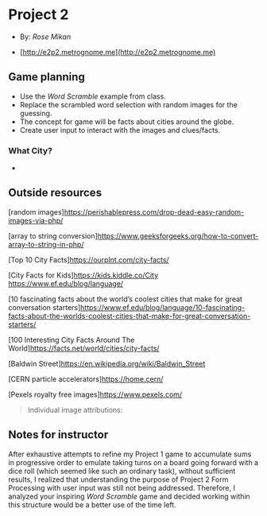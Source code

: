 
#  Project 2

+ By: *Rose Mikan*

+  [http://e2p2.metrognome.me](http://e2p2.metrognome.me)


##  Game planning

  + Use the *Word Scramble* example from class.
  + Replace the scrambled word selection with random images for the guessing.
  + The concept for game will be facts about cities around the globe.
  + Create user input to interact with the images and clues/facts.

###  What City?


+ 

  

##  Outside resources

  
[random images]https://perishablepress.com/drop-dead-easy-random-images-via-php/

[array to string conversion]https://www.geeksforgeeks.org/how-to-convert-array-to-string-in-php/

[Top 10 City Facts]https://ourplnt.com/city-facts/

[City Facts for Kids]https://kids.kiddle.co/City
https://www.ef.edu/blog/language/

[10 fascinating facts about the world’s coolest cities that make for great conversation starters]https://www.ef.edu/blog/language/10-fascinating-facts-about-the-worlds-coolest-cities-that-make-for-great-conversation-starters/

[100 Interesting City Facts Around The World]https://facts.net/world/cities/city-facts/

[Baldwin Street]https://en.wikipedia.org/wiki/Baldwin_Street

[CERN particle accelerators]https://home.cern/

[Pexels royalty free images]https://www.pexels.com/
> Individual image attributions:
>>
  

##  Notes for instructor

 After exhaustive attempts to refine my Project 1 game to accumulate sums in progressive order to emulate taking turns on a board going forward with a dice roll (which seemed like such an ordinary task), without sufficient results, I realized that understanding the purpose of Project 2 Form Processing with user input was still not being addressed. Therefore, I analyzed your inspiring *Word Scramble* game and decided working within this structure would be a better use of the time left.
